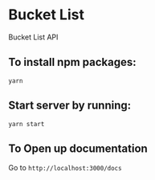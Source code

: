 # Bucket List

Bucket List API

## To install npm packages:

```
yarn
```

## Start server by running:

```
yarn start
```

## To Open up documentation

Go to `http://localhost:3000/docs`
